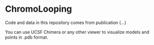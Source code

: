 # ChromoLooping

Code and data in this repository comes from publication (...)

You can use UCSF Chimera or any other viewer to visualize models and points in .pdb format.
